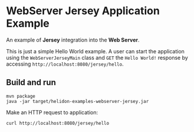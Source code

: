 # WebServer Jersey Application Example

An example of **Jersey** integration into the **Web Server**.

This is just a simple Hello World example. A user can start the application using the `WebServerJerseyMain` class
and `GET` the `Hello World!` response by accessing `http://localhost:8080/jersey/hello`.

## Build and run

```shell
mvn package
java -jar target/helidon-examples-webserver-jersey.jar
```

Make an HTTP request to application:
```shell
curl http://localhost:8080/jersey/hello
```
